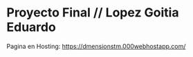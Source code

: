 # Proyecto Final // Lopez Goitia Eduardo

Pagina en Hosting: https://dmensionstm.000webhostapp.com/
